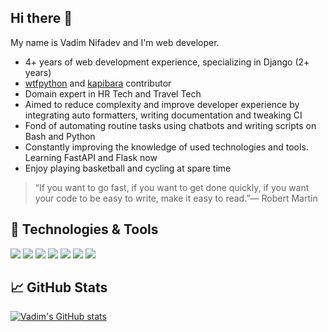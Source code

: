 ## Hi there 👋

My name is Vadim Nifadev and I'm web developer.

* 4+ years of web development experience, specializing in Django (2+ years)
* [wtfpython](https://github.com/satwikkansal/wtfpython) and [kapibara](https://gitlab.com/vortex185330/backend/Vortex) contributor
* Domain expert in HR Tech and Travel Tech
* Aimed to reduce complexity and improve developer experience by integrating auto formatters, writing documentation and tweaking CI
* Fond of automating routine tasks using chatbots and writing scripts on Bash and Python
* Constantly improving the knowledge of used technologies and tools. Learning FastAPI and Flask now
* Enjoy playing basketball and cycling at spare time

> “If you want to go fast, if you want to get done quickly, if you want your code to be easy to write, make it easy to read.”— Robert Martin

## 🔧 Technologies & Tools

![](https://img.shields.io/badge/OS-Linux-informational?style=flat&logo=linux&logoColor=88c0d0&color=81a1c1)
![](https://img.shields.io/badge/Editor-VS_Code-informational?style=flat&logo=visual-studio-code&logoColor=88c0d0&color=81a1c1)
![](https://img.shields.io/badge/Code-Python-informational?style=flat&logo=python&logoColor=88c0d0&color=81a1c1)
![](https://img.shields.io/badge/Code-Django-informational?style=flat&logo=django&logoColor=88c0d0&color=81a1c1)
![](https://img.shields.io/badge/Shell-Bash-informational?style=flat&logo=gnu-bash&logoColor=88c0d0&color=81a1c1)
![](https://img.shields.io/badge/Tools-PostgreSQL-informational?style=flat&logo=postgresql&logoColor=88c0d0&color=81a1c1)
![](https://img.shields.io/badge/Tools-Docker-informational?style=flat&logo=docker&logoColor=88c0d0&color=81a1c1)


## &#x1f4c8; GitHub Stats

[![Vadim's GitHub stats](https://github-readme-stats.vercel.app/api?username=nifadyev)](https://github.com/anuraghazra/github-readme-stats)
